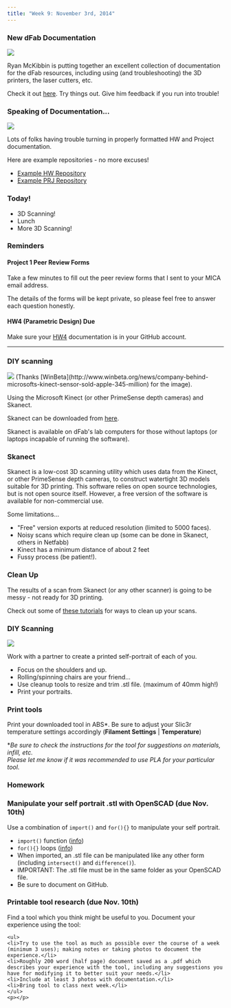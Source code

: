 ```yaml
---
title: "Week 9: November 3rd, 2014"
---
```


### New dFab Documentation

<img class="img-responsive" src="{{urls.media}}/weeks/09/dfab-docs.png"/>

Ryan McKibbin is putting together an excellent collection of documentation for the dFab resources, including using (and troubleshooting) the 3D printers, the laser cutters, etc.

Check it out [here](http://faculty.mica.edu/rmckibbin/). Try things out. Give him feedback if you run into trouble!

### Speaking of Documentation...

<img class="img-responsive" src="{{urls.media}}/weeks/09/github-app-prj.png"/>

Lots of folks having trouble turning in properly formatted HW and Project documentation.

Here are example repositories - no more excuses!

* [Example HW Repository](https://github.com/martymcguire/IAFL-HWX-Marty_McGuire)
* [Example PRJ Repository](https://github.com/martymcguire/IAFL-PRJX-Marty_McGuire)

### Today!

* 3D Scanning!
* Lunch
* More 3D Scanning!

### Reminders

#### Project 1 Peer Review Forms

Take a few minutes to fill out the peer review forms that I sent to your MICA email address.

The details of the forms will be kept private, so please feel free to answer each question honestly.


#### HW4 (Parametric Design) Due

Make sure your [HW4]({{urls.base_path}}weeks/08#toc_13) documentation is in your GitHub account.

---

### DIY scanning

<img class="img-responsive" src="{{urls.media}}/weeks/09/sp-kinect-img.jpg"/>
(Thanks [WinBeta](http://www.winbeta.org/news/company-behind-microsofts-kinect-sensor-sold-apple-345-million) for the image).

Using the Microsoft Kinect (or other PrimeSense depth cameras) and Skanect.

Skanect can be downloaded from [here](http://skanect.occipital.com/).

Skanect is available on dFab's lab computers for those without laptops (or laptops incapable of running the software).

### Skanect

Skanect is a low-cost 3D scanning utility which uses data from the Kinect, or other PrimeSense depth cameras, to construct watertight 3D models suitable for 3D printing. This software relies on open source technologies, but is not open source itself. However, a free version of the software is available for non-commercial use.

Some limitations...

* "Free" version exports at reduced resolution (limited to 5000 faces).
* Noisy scans which require clean up (some can be done in Skanect, others in Netfabb)
* Kinect has a minimum distance of about 2 feet
* Fussy process (be patient!).

### Clean Up

The results of a scan from Skanect (or any other scanner) is going to be messy -
not ready for 3D printing.

Check out some of [these tutorials](https://www.youtube.com/user/Skanect/videos) for ways to clean up your scans.

### DIY Scanning

<img class="img-responsive" src="{{{ urls.media }}}/weeks/09/hansolo.png" />

Work with a partner to create a printed self-portrait of each of you.

* Focus on the shoulders and up.
* Rolling/spinning chairs are your friend...
* Use cleanup tools to resize and trim .stl file. (maximum of 40mm high!)
* Print your portraits.

### Print tools

Print your downloaded tool in ABS\*. Be sure to adjust your Slic3r temperature settings accordingly (**Filament Settings** | **Temperature**)

\**Be sure to check the instructions for the tool for suggestions on materials, infill, etc.  
Please let me know if it was recommended to use PLA for your particular tool.*

### Homework

<div class="well" name="homework">
	<h3>Manipulate your self portrait .stl with OpenSCAD (due Nov. 10th)</h3>
	<p>Use a combination of <code>import()</code> and <code>for(){}</code> to manipulate your self portrait.</p>
	<ul>
		<li><code>import()</code> function (<a href="http://en.wikibooks.org/wiki/OpenSCAD_User_Manual/STL_Import_and_Export">info</a>)</li>
		<li><code>for(){}</code> loops (<a href="http://www.spolearninglab.com/curriculum/lessonPlans/hacking/resources/software/3d/openscad/openscad_loops.html">info</a>)</li>
		<li>When imported, an .stl file can be manipulated like any other form (including <code>intersect()</code> and <code>difference()</code>).</li>
		<li>IMPORTANT: The .stl file must be in the same folder as your OpenSCAD file.</li>
		<li>Be sure to document on GitHub.</li>
	</ul>
	<p></p>
	<h3>Printable tool research (due Nov. 10th)</h3>
	<p>Find a tool which you think might be useful to you. Document your experience using the tool:</p>

	<ul>
	<li>Try to use the tool as much as possible over the course of a week (minimum 3 uses); making notes or taking photos to document the experience.</li>
	<li>Roughly 200 word (half page) document saved as a .pdf which describes your experience with the tool, including any suggestions you have for modifying it to better suit your needs.</li>
	<li>Include at least 3 photos with documentation.</li>
	<li>Bring tool to class next week.</li>
	</ul>
	<p></p>
</div>
